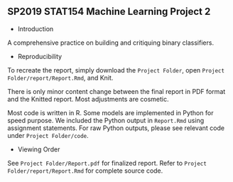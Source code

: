## SP2019 STAT154 Machine Learning Project 2

- Introduction

A comprehensive practice on building and critiquing binary classifiers. 

- Reproducibility

To recreate the report, simply download the `Project Folder`, open `Project Folder/report/Report.Rmd`, and Knit. 

There is only minor content change between the final report in PDF format and the Knitted report. Most adjustments are cosmetic.

Most code is written in R. Some models are implemented in Python for speed purpose. We included the Python output in `Report.Rmd` using assignment statements. For raw Python outputs, please see relevant code under `Project Folder/code`.

- Viewing Order

See `Project Folder/Report.pdf` for finalized report. Refer to `Project Folder/report/Report.Rmd` for complete source code.
